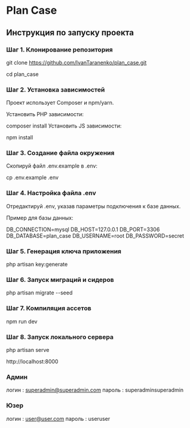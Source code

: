 # Plan Case

## Инструкция по запуску проекта

### Шаг 1. Клонирование репозитория


git clone https://github.com/IvanTaranenko/plan_case.git

cd plan_case
### Шаг 2. Установка зависимостей
Проект использует Composer и npm/yarn.

Установить PHP зависимости:

composer install
Установить JS зависимости:

npm install

### Шаг 3. Создание файла окружения
Скопируй файл .env.example в .env:

cp .env.example .env

### Шаг 4. Настройка файла .env
Отредактируй .env, указав параметры подключения к базе данных.

Пример для базы данных:

DB_CONNECTION=mysql
DB_HOST=127.0.0.1
DB_PORT=3306
DB_DATABASE=plan_case
DB_USERNAME=root
DB_PASSWORD=secret

### Шаг 5. Генерация ключа приложения

php artisan key:generate

### Шаг 6. Запуск миграций и сидеров

php artisan migrate --seed

### Шаг 7. Компиляция ассетов

npm run dev

### Шаг 8. Запуск локального сервера

php artisan serve


http://localhost:8000

### Админ 
логин : superadmin@superadmin.com
пароль : superadminsuperadmin

### Юзер
логин : user@user.com
пароль : useruser

